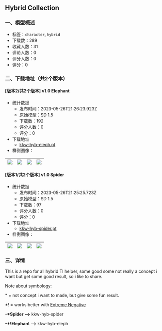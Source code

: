 ## Hybrid Collection
### 一、模型概述

- 标签：`character`, `hybrid`
- 下载数：289
- 收藏人数：31
- 评论人数：0
- 评分人数：0
- 评分：0

### 二、下载地址（共2个版本）

#### [版本2/共2个版本] v1.0 Elephant

- 统计数据
  - 发布时间：2023-05-26T21:26:23.923Z
  - 原始模型：SD 1.5
  - 下载数：192
  - 评分人数：0
  - 评分：0
- 下载地址
  - [kkw-hyb-eleph.pt](https://civitai.com/api/download/models/82178)
- 样例图像：

| <img src="https://image.civitai.com/xG1nkqKTMzGDvpLrqFT7WA/2884c396-37dc-4e4b-82c1-bda819d6a32d/width=450/923976.jpeg" /> | <img src="https://image.civitai.com/xG1nkqKTMzGDvpLrqFT7WA/bce10584-be21-4f03-a31e-e6c92853f05e/width=450/923975.jpeg" /> | <img src="https://image.civitai.com/xG1nkqKTMzGDvpLrqFT7WA/19995cbb-88f5-4cfe-b438-5803e59829a9/width=450/923974.jpeg" /> | <img src="https://image.civitai.com/xG1nkqKTMzGDvpLrqFT7WA/4425eea3-ed45-41f3-8c62-c2dd154b01ad/width=450/923973.jpeg" /> |
| ---- | ---- | ---- | ---- |

#### [版本1/共2个版本] v1.0 Spider

- 统计数据
  - 发布时间：2023-05-26T21:25:25.723Z
  - 原始模型：SD 1.5
  - 下载数：97
  - 评分人数：0
  - 评分：0
- 下载地址
  - [kkw-hyb-spider.pt](https://civitai.com/api/download/models/82161)
- 样例图像：

| <img src="https://image.civitai.com/xG1nkqKTMzGDvpLrqFT7WA/02d515fe-93a9-4588-8f65-7bcf2d7207cb/width=450/923855.jpeg" /> | <img src="https://image.civitai.com/xG1nkqKTMzGDvpLrqFT7WA/dcc9b66e-e55f-48db-b2b0-f30ecca20b31/width=450/923848.jpeg" /> | <img src="https://image.civitai.com/xG1nkqKTMzGDvpLrqFT7WA/b3c66507-a373-4be3-b513-94ddfce88eb9/width=450/923849.jpeg" /> | <img src="https://image.civitai.com/xG1nkqKTMzGDvpLrqFT7WA/1825f4ba-7694-4b5a-8431-eaf927f942a8/width=450/923847.jpeg" /> |
| ---- | ---- | ---- | ---- |


### 三、详情
<p>This is a repo for all hybrid TI helper, some good some not really a concept i want but get some good result, so i like to share.</p><p></p><p>Note about symbology:</p><p>* = not concept i want to made, but give some fun result.</p><p>*! = works better with <a target="_blank" rel="ugc" href="https://civitai.com/models/72072/extreme-negative">Extreme Negative</a></p><p></p><p><strong>-*Spider --&gt;</strong> kkw-hyb-spider</p><p><strong>-*!Elephant --&gt;</strong> kkw-hyb-eleph</p>